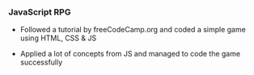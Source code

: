 ### JavaScript RPG

- Followed a tutorial by freeCodeCamp.org and coded a simple game using HTML, CSS & JS

- Applied a lot of concepts from JS and managed to code the game successfully

